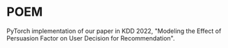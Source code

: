 # POEM
PyTorch implementation of our paper in KDD 2022, "Modeling the Effect of Persuasion Factor on User Decision for Recommendation".
